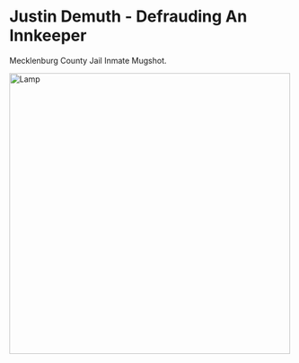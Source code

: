 
<body>

<h1>Justin Demuth - Defrauding An Innkeeper</h1>
<p>Mecklenburg County Jail Inmate Mugshot.</p>
 <img src="https://media.giphy.com/media/ShzMnywPfAJ8sfALFX/giphy.gif" alt="Lamp" width="500" height="500"> 

</body>
</html>
